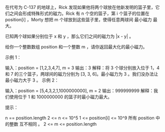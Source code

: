 在代号为 C-137 的地球上，Rick 发现如果他将两个球放在他新发明的篮子里，它们之间会形成特殊形式的磁力。Rick 有 n 个空的篮子，第
i 个篮子的位置在 position[i] ，Morty 想把 m 个球放到这些篮子里，使得任意两球间 最小磁力 最大。

已知两个球如果分别位于 x 和 y ，那么它们之间的磁力为 |x - y| 。

给你一个整数数组 position 和一个整数 m ，请你返回最大化的最小磁力。

示例 1：

输入：position = [1,2,3,4,7], m = 3
输出：3
解释：将 3 个球分别放入位于 1，4 和 7 的三个篮子，两球间的磁力分别为 [3, 3, 6]。最小磁力为 3 。我们没办法让最小磁力大于 3 。
示例 2：

输入：position = [5,4,3,2,1,1000000000], m = 2
输出：999999999
解释：我们使用位于 1 和 1000000000 的篮子时最小磁力最大。

提示：

n == position.length
2 <= n <= 10^5
1 <= position[i] <= 10^9
所有 position 中的整数 互不相同 。
2 <= m <= position.length
